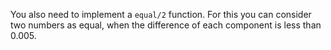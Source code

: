 You also need to implement a `equal/2` function. For this you can consider
two numbers as equal, when the difference of each component is less than 0.005.
